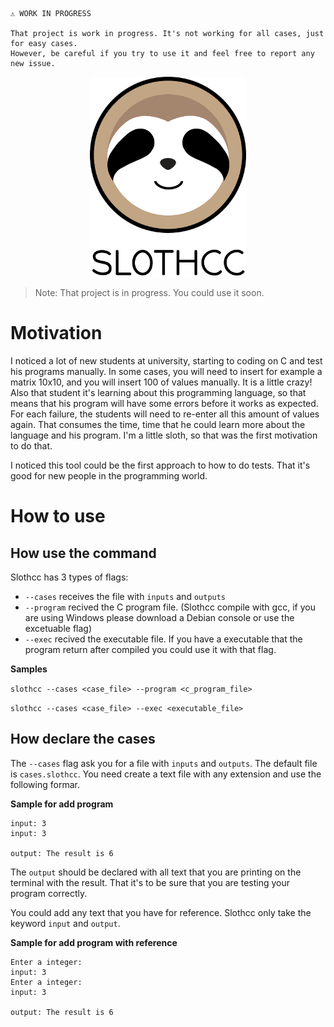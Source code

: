 ```
⚠️ WORK IN PROGRESS

That project is work in progress. It's not working for all cases, just for easy cases. 
However, be careful if you try to use it and feel free to report any new issue.
```

<p align="center">
  <img
    width="250"
    src="./media/Slothcc.svg"
    alt="Slothcc – Easy way to test a console program"
  />
</p>

> Note: That project is in progress. You could use it soon.

# Motivation
I noticed a lot of new students at university, starting to coding on C and test his programs manually. In some cases, you will need to insert for example a matrix 10x10, and you will insert 100 of values manually. It is a little crazy! Also that student it's learning about this programming language, so that means that his program will have some errors before it works as expected. For each failure, the students will need to re-enter all this amount of values again. That consumes the time, time that he could learn more about the language and his program.
I'm a little sloth, so that was the first motivation to do that. 

I noticed this tool could be the first approach to how to do tests. That it's good for new people in the programming world.

# How to use

## How use the command

Slothcc has 3 types of flags:
 - `--cases` receives the file with `inputs` and `outputs`
 - `--program` recived the C program file. (Slothcc compile with gcc, if you are using Windows please download a Debian console or use the excetuable flag)
 - `--exec` recived the executable file. If you have a executable that the program return after compiled you could use it with that flag.

**Samples**

`slothcc --cases <case_file> --program <c_program_file>`

`slothcc --cases <case_file> --exec <executable_file>`

## How declare the cases

The `--cases` flag ask you for a file with `inputs` and `outputs`. The default file is `cases.slothcc`.
You need create a text file with any extension and use the following formar.

**Sample for add program**
```
input: 3
input: 3

output: The result is 6
```

The `output` should be declared with all text that you are printing on the terminal with the result.
That it's to be sure that you are testing your program correctly.

You could add any text that you have for reference. Slothcc only take the keyword `input` and `output`.

**Sample for add program with reference**
```
Enter a integer:
input: 3
Enter a integer:
input: 3

output: The result is 6
```
